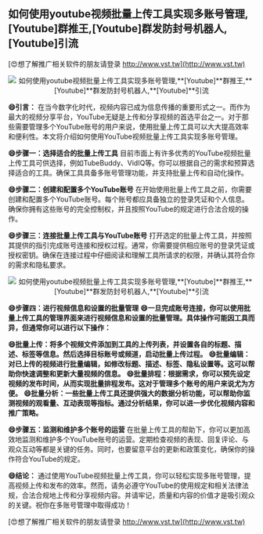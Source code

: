 ## **如何使用youtube视频批量上传工具实现多账号管理,**[Youtube]**群推王,**[Youtube]**群发防封号机器人,**[Youtube]**引流**

[😍想了解推广相关软件的朋友请登录 http://www.vst.tw](http://www.vst.tw)

 <center><img src="https://vst.tw/MP4/tuiguang/png/6.png" alt="如何使用youtube视频批量上传工具实现多账号管理,**[Youtube]**群推王,**[Youtube]**群发防封号机器人,**[Youtube]**引流"></center>

**😄引言：**
在当今数字化时代，视频内容已成为信息传播的重要形式之一。而作为最大的视频分享平台，YouTube无疑是上传和分享视频的首选平台之一。对于那些需要管理多个YouTube账号的用户来说，使用批量上传工具可以大大提高效率和便利性。本文将介绍如何使用YouTube视频批量上传工具实现多账号管理。

**😄步骤一：选择适合的批量上传工具**
目前市面上有许多优秀的YouTube视频批量上传工具可供选择，例如TubeBuddy、VidIQ等。你可以根据自己的需求和预算选择适合的工具。确保工具具备多账号管理功能，并支持批量上传和自动化操作。

**😄步骤二：创建和配置多个YouTube账号**
在开始使用批量上传工具之前，你需要创建和配置多个YouTube账号。每个账号都应具备独立的登录凭证和个人信息。确保你拥有这些账号的完全控制权，并且按照YouTube的规定进行合法合规的操作。

**😄步骤三：连接批量上传工具与YouTube账号**
打开选定的批量上传工具，并按照其提供的指引完成账号连接和授权过程。通常，你需要提供相应账号的登录凭证或授权密钥。确保在连接过程中仔细阅读和理解工具所请求的权限，并确认其符合你的需求和隐私要求。

 <center><img src="https://vst.tw/MP4/tuiguang/png/1.png" alt="如何使用youtube视频批量上传工具实现多账号管理,**[Youtube]**群推王,**[Youtube]**群发防封号机器人,**[Youtube]**引流"></center>

**😄步骤四：进行视频信息和设置的批量管理**
**😄一旦完成账号连接，你可以使用批量上传工具的管理界面来进行视频信息和设置的批量管理。具体操作可能因工具而异，但通常你可以进行以下操作：**

**😄批量上传：将多个视频文件添加到工具的上传列表，并设置各自的标题、描述、标签等信息。然后选择目标账号或频道，启动批量上传过程。**
**😄批量编辑：对已上传的视频进行批量编辑，如修改标题、描述、标签、隐私设置等。这可以帮助你快速调整和更新大量视频的信息。**
**😄批量排程：根据需求，你可以预先设定视频的发布时间，从而实现批量排程发布。这对于管理多个账号的用户来说尤为方便。**
**😄批量分析：一些批量上传工具还提供强大的数据分析功能，可以帮助你监测视频的观看量、互动表现等指标。通过分析结果，你可以进一步优化视频内容和推广策略。**

**😄步骤五：监测和维护多个账号的运营**
在批量上传工具的帮助下，你可以更加高效地监测和维护多个YouTube账号的运营。定期检查视频的表现、回复评论、与观众互动等都是关键的任务。同时，也要留意平台的更新和政策变化，确保你的操作符合YouTube的规定。

**😄结论：**
通过使用YouTube视频批量上传工具，你可以轻松实现多账号管理，提高视频上传和发布的效率。然而，请务必遵守YouTube的使用规定和相关法律法规，合法合规地上传和分享视频内容。并请牢记，质量和内容的价值才是吸引观众的关键。祝你在多账号管理中取得成功！

[😍想了解推广相关软件的朋友请登录 http://www.vst.tw](http://www.vst.tw)



